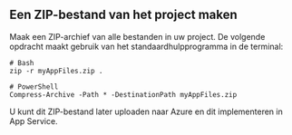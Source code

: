 ## <a name="create-a-project-zip-file"></a>Een ZIP-bestand van het project maken

Maak een ZIP-archief van alle bestanden in uw project. De volgende opdracht maakt gebruik van het standaardhulpprogramma in de terminal:

```
# Bash
zip -r myAppFiles.zip .

# PowerShell
Compress-Archive -Path * -DestinationPath myAppFiles.zip
``` 

U kunt dit ZIP-bestand later uploaden naar Azure en dit implementeren in App Service.
